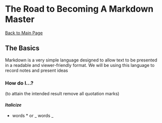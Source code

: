 # The Road to Becoming A Markdown Master

[Back to Main Page](README.md)

## The Basics

Markdown is a very simple language designed to allow text to be presented in a readable and viewer-friendly format.
We will be using this language to record notes and present ideas

### How do I...?
(to attain the intended result remove all quotation marks)
#### *Italicize*
* words * or _ words _
